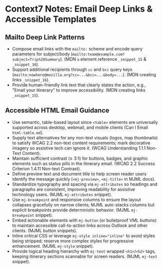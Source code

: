 # Context7 Notes: Email Deep Links & Accessible Templates

## Mailto Deep Link Patterns
- Compose email links with the `mailto:` scheme and encode query parameters for subject/body (`mailto:team@example.com?subject=Trip%20Summary`). (MDN `a` element reference `_snippet_15` & `_snippet_16`).
- Support additional recipients through `cc` and `bcc` query keys (`mailto:nowhere@mozilla.org?cc=...&bcc=...&body=...`). (MDN creating links `_snippet_16`).
- Provide human-friendly link text that clearly states the action, e.g., "Email your itinerary" to improve accessibility. (MDN creating links `_snippet_15`).

## Accessible HTML Email Guidance
- Use semantic, table-based layout since `<table>` elements are universally supported across desktop, webmail, and mobile clients (Can I Email `html-table.md`).
- Supply text alternatives for any non-text visuals (logos, map thumbnails) to satisfy WCAG 2.2 non-text content requirements; mark decorative imagery so assistive tech can ignore it. (WCAG Understanding 1.1.1 Non-Text Content).
- Maintain sufficient contrast (≥ 3:1) for buttons, badges, and graphic elements such as status pills in the itinerary email. (WCAG 2.2 Success Criterion 1.4.11 Non-text Contrast).
- Define preview text and document title to help screen reader users identify the message quickly (`<mj-preview>`, `<mj-title>` in MJML docs).
- Standardize typography and spacing via `mj-attributes` so headings and paragraphs are consistent, improving readability for assistive technology users. (MJML `mj-attributes` snippet).
- Use `mj-breakpoint` and responsive columns to ensure the layout collapses gracefully on narrow clients; MJML auto-stacks columns but explicit breakpoints provide deterministic behavior. (MJML `mj-breakpoint` snippet).
- Embed actionable elements with `mj-button` (or bulletproof VML buttons) to maintain accessible call-to-action links across Outlook and other clients. (MJML button snippets).
- Inline critical CSS or leverage `mj-style inline="inline"` to avoid styles being stripped; reserve more complex styles for progressive enhancement. (MJML `mj-style` snippet).
- Provide logical heading hierarchy with `mj-text` wrapped `<h1>`/`<h2>` tags, keeping itinerary sections scannable for screen readers. (MJML `mj-text` snippet).
